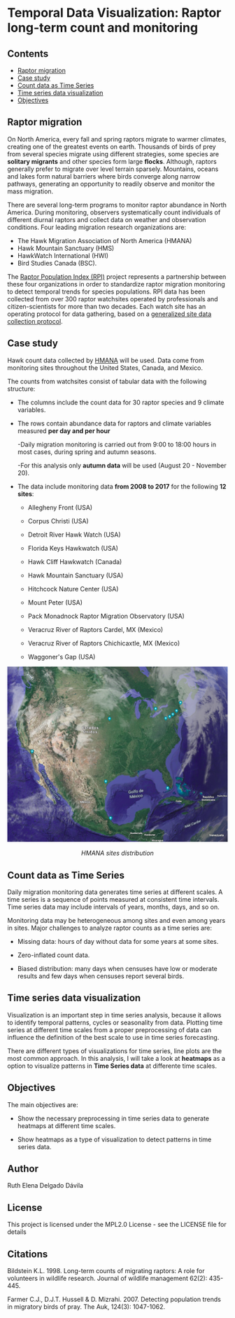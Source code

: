 
# Temporal Data Visualization: Raptor long-term count and monitoring

## Contents
- [Raptor migration](#section1)  
- [Case study](#section2)  
- [Count data as Time Series](#section3)      
- [Time series data visualization](#section4)   
- [Objectives](#section5)  


<a id = 'section1'></a>
## Raptor migration

On North America, every fall and spring raptors migrate to warmer climates, creating one of the greatest events on earth. Thousands of birds of prey from several species migrate using different strategies, some species are **solitary migrants** and other species form large **flocks**. Although, raptors generally prefer to migrate over level terrain sparsely. Mountains, oceans and lakes form natural barriers where birds converge along narrow pathways, generating an opportunity to readily observe and monitor the mass migration. 

There are several long-term programs to monitor raptor abundance in North America. During monitoring, observers systematically count individuals of different diurnal raptors and collect data on weather and observation conditions. Four leading migration research organizations are:  

* The Hawk Migration Association of North America (HMANA)  
* Hawk Mountain Sanctuary (HMS)  
* HawkWatch International (HWI)  
* Bird Studies Canada (BSC).  

The [Raptor Population Index (RPI)](http://rpi-project.org/data_collection.php) project represents a partnership between these four organizations in order to standardize raptor migration monitoring to detect temporal trends for species populations. RPI data has been collected from over 300 raptor watchsites operated by professionals and citizen-scientists for more than two decades. Each watch site has an operating protocol for data gathering, based on a [generalized site data collection protocol](http://rpi-project.org/docs/HMANA_Data_Collection_Protocol_20060611.pdf).

<a id = 'section2'></a>
## Case study

Hawk count data collected by [HMANA](https://www.hawkcount.org/) will be used. Data come from monitoring sites throughout the United States, Canada, and Mexico.

The counts from watchsites consist of tabular data with the following structure:

- The columns include the count data for 30 raptor species and 9 climate variables. 

- The rows contain abundance data for raptors and climate variables measured **per day and per hour**

     -Daily migration monitoring is carried out from 9:00 to 18:00 hours in most cases, during spring and autumn seasons.
     
     -For this analysis only **autumn data** will be used (August 20 - November 20).

- The data include monitoring data **from 2008 to 2017** for the following **12 sites**:

    - Allegheny Front (USA)
    
    - Corpus Christi (USA)
    
    - Detroit River Hawk Watch (USA)
    
    - Florida Keys Hawkwatch (USA)
    
    - Hawk Cliff Hawkwatch (Canada)
    
    - Hawk Mountain Sanctuary (USA)
    
    - Hitchcock Nature Center (USA)
    
    - Mount Peter (USA)
    
    - Pack Monadnock Raptor Migration Observatory (USA)
    
    - Veracruz River of Raptors Cardel, MX (Mexico)
    
    - Veracruz River of Raptors Chichicaxtle, MX (Mexico)
    
    - Waggoner's Gap (USA)

    
<p align="center">
  <img src="images/map.png"/>
</p>

<p align="center">
<em>HMANA sites distribution</em>
</p
   

<a id = 'section3'></a>
## Count data as Time Series

Daily migration monitoring data generates time series at different scales. A time series is a sequence of points measured at consistent time intervals. Time series data may include intervals of years, months, days, and so on. 

Monitoring data may be heterogeneous among sites and even among years in sites. Major challenges to analyze raptor counts as a time series are:

* Missing data: hours of day without data for some years at some sites. 

* Zero-inflated count data. 

* Biased distribution: many days when censuses have low or moderate results and few days when censuses report several birds.


<a id = 'section4'></a>
## Time series data visualization

Visualization is an important step in time series analysis, because it allows to identify temporal patterns, cycles or seasonality from data. Plotting time series at different time scales from a proper preprocessing of data can influence the definition of the best scale to use in time series forecasting. 

There are different types of visualizations for time series, line plots are the most common approach. In this analysis, I will take a look at **heatmaps** as a option to visualize patterns in **Time Series data** at differente time scales.

<a id = 'section5'></a>
## Objectives

The main objectives are:

* Show the necessary preprocessing in time series data to generate heatmaps at different time scales. 

* Show heatmaps as a type of visualization to detect patterns in time series data. 


## Author

Ruth Elena Delgado Dávila

## License

This project is licensed under the MPL2.0 License - see the LICENSE file for details

## Citations

Bildstein K.L. 1998. Long-term counts of migrating raptors: A role for volunteers in wildlife research. Journal of wildlife management 62(2): 435-445.  

Farmer C.J., D.J.T. Hussell & D. Mizrahi. 2007. Detecting population trends in migratory birds of pray. The Auk, 124(3): 1047-1062.  





